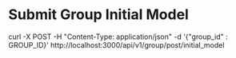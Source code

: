 # Submit Group Initial Model

curl -X POST -H "Content-Type: application/json" -d '{"group_id" : GROUP_ID}' http://localhost:3000/api/v1/group/post/initial_model
